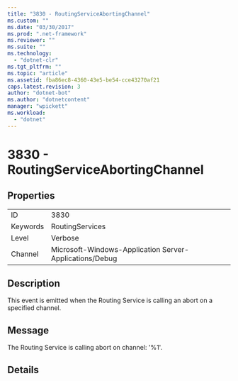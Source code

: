 ```yaml
---
title: "3830 - RoutingServiceAbortingChannel"
ms.custom: ""
ms.date: "03/30/2017"
ms.prod: ".net-framework"
ms.reviewer: ""
ms.suite: ""
ms.technology: 
  - "dotnet-clr"
ms.tgt_pltfrm: ""
ms.topic: "article"
ms.assetid: fba86ec8-4360-43e5-be54-cce43270af21
caps.latest.revision: 3
author: "dotnet-bot"
ms.author: "dotnetcontent"
manager: "wpickett"
ms.workload: 
  - "dotnet"
---
```

# 3830 - RoutingServiceAbortingChannel
## Properties  
  
|||  
|-|-|  
|ID|3830|  
|Keywords|RoutingServices|  
|Level|Verbose|  
|Channel|Microsoft-Windows-Application Server-Applications/Debug|  
  
## Description  
 This event is emitted when the Routing Service is calling an abort on a specified channel.  
  
## Message  
 The Routing Service is calling abort on channel: '%1'.  
  
## Details
